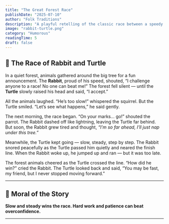 ```yaml
---
title: "The Great Forest Race"
publishDate: "2025-07-10"
author: "Folk Traditions"
description: "A playful retelling of the classic race between a speedy rabbit and a slow but steady turtle."
image: "rabbit-turtle.png"
category: "Humorous"
readingTime: 5
draft: false
---
```


## 🐢 The Race of Rabbit and Turtle

In a quiet forest, animals gathered around the big tree for a fun announcement. The **Rabbit**, proud of his speed, shouted, “I challenge anyone to a race! No one can beat me!” 
The forest fell silent — until the **Turtle** slowly raised his head and said, “I accept.”

All the animals laughed. “He’s too slow!” whispered the squirrel. But the Turtle smiled. “Let’s see what happens,” he said gently.

The next morning, the race began. “On your marks… go!” shouted the parrot. The Rabbit dashed off like lightning, leaving the Turtle far behind. But soon, the Rabbit grew tired and thought, *“I’m so far ahead, I’ll just nap under this tree.”*

Meanwhile, the Turtle kept going — slow, steady, step by step. The Rabbit snored peacefully as the Turtle passed him quietly and neared the finish line. When the Rabbit woke up, he jumped up and ran — but it was too late.

The forest animals cheered as the Turtle crossed the line. “How did he win?” cried the Rabbit. The Turtle looked back and said, “You may be fast, my friend, but I never stopped moving forward.”

---

## 🌼 Moral of the Story

**Slow and steady wins the race. Hard work and patience can beat overconfidence.**

---
